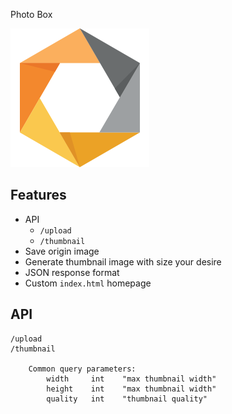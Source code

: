 Photo Box

![logo](camera-logo.png)

## Features

- API
    - `/upload`
    - `/thumbnail`
- Save origin image
- Generate thumbnail image with size your desire
- JSON response format
- Custom `index.html` homepage

## API

```
/upload
/thumbnail

    Common query parameters:
        width     int    "max thumbnail width"
        height    int    "max thumbnail width"
        quality   int    "thumbnail quality"
```
